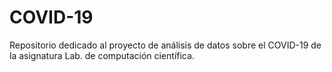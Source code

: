 # COVID-19
Repositorio dedicado al proyecto de análisis de datos sobre el COVID-19 de la asignatura Lab. de computación científica.
